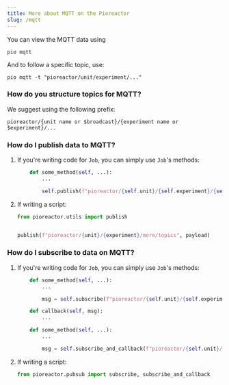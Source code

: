 ```yaml
---
title: More about MQTT on the Pioreactor
slug: /mqtt
---
```


You can view the MQTT data using
```
pio mqtt
```

And to follow a specific topic, use:
```
pio mqtt -t "pioreactor/unit/experiment/..."
```


### How do you structure topics for MQTT?

We suggest using the following prefix:

```
pioreactor/{unit name or $broadcast}/{experiment name or $experiment}/...
```


### How do I publish data to MQTT?

1. If you're writing code for `Job`, you can simply use `Job`'s methods:

   ```python
       def some_method(self, ...):
           ...

           self.publish(f"pioreactor/{self.unit}/{self.experiment}/{self.job_name}/more/topics", payload)

   ```

2. If writing a script:

    ```python
    from pioreactor.utils import publish


    publish(f"pioreactor/{unit}/{experiment}/more/topics", payload)

    ```


### How do I subscribe to data on MQTT?

1. If you're writing code for `Job`, you can simply use `Job`'s methods:

   ```python
       def some_method(self, ...):
           ...

           msg = self.subscribe(f"pioreactor/{self.unit}/{self.experiment}/{self.job_name}/more/topics")

   ```
   ```python
       def callback(self, msg):
           ...

       def some_method(self, ...):
           ...

           msg = self.subscribe_and_callback(f"pioreactor/{self.unit}/{self.experiment}/{self.job_name}/more/topics", self.callback)

   ```

2. If writing a script:

    ```python
    from pioreactor.pubsub import subscribe, subscribe_and_callback

    ```
